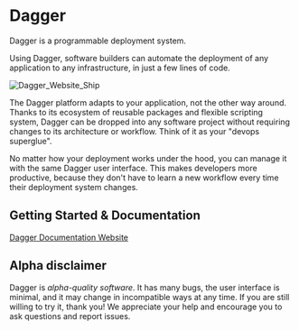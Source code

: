 # Dagger

Dagger is a programmable deployment system.

Using Dagger, software builders can automate the deployment of any application
to any infrastructure, in just a few lines of code.

![Dagger_Website_Ship](https://user-images.githubusercontent.com/216487/122216381-328a3500-ce61-11eb-907f-d2b6f66b3b10.png)

The Dagger platform adapts to your application, not the other way around.
Thanks to its ecosystem of reusable packages and flexible scripting system,
Dagger can be dropped into any software project without requiring changes to
its architecture or workflow. Think of it as your "devops superglue".

No matter how your deployment works under the hood, you can manage it with the
same Dagger user interface. This makes developers more productive, because they
don't have to learn a new workflow every time their deployment system changes.

## Getting Started & Documentation

[Dagger Documentation Website](https://docs.dagger.io/)

## Alpha disclaimer

Dagger is _alpha-quality software_. It has many bugs, the user interface is
minimal, and it may change in incompatible ways at any time. If you are still
willing to try it, thank you! We appreciate your help and encourage you to ask
questions and report issues.
